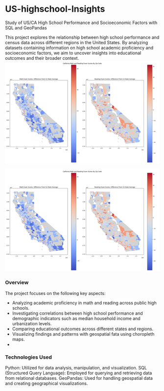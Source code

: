 # US-highschool-Insights
Study of US/CA High School Performance and Socioeconomic Factors with SQL and GeoPandas

This project explores the relationship between high school performance and census data across different regions in the United States. By analyzing datasets containing information on high school academic proficiency and socioeconomic factors, we aim to uncover insights into educational outcomes and their broader context.
![California High School Performance Visualization](/CA_hs_by_zip.png)
<p align="center">
  <img src="/CA_hs_by_zip.png" width="800" alt="Project Cover Photo">
</p>

### Overview
The project focuses on the following key aspects:
- Analyzing academic proficiency in math and reading across public high schools.
- Investigating correlations between high school performance and demographic indicators such as median household income and urbanization levels.
- Comparing educational outcomes across different states and regions.
- Visualizing findings and patterns with geospatial fata using choropleth maps.
- 
### Technologies Used
Python: Utilized for data analysis, manipulation, and visualization.
SQL (Structured Query Language): Employed for querying and retrieving data from relational databases.
GeoPandas: Used for handling geospatial data and creating geographical visualizations.
